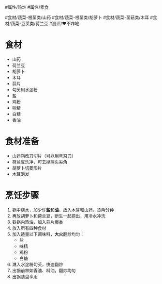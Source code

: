 #属性/热炒 #属性/素食 
 
#食材/蔬菜-根茎类/山药 #食材/蔬菜-根茎类/胡萝卜 #食材/蔬菜-菌菇类/木耳 #食材/蔬菜-豆荚类/荷兰豆 
#测评/❤️不咋地 

# 食材
- 山药
- 荷兰豆
- 胡萝卜
- 木耳
- 蒜片
- 勾芡用水淀粉
- 盐
- 鸡粉
- 味精
- 白糖
- 香油

# 食材准备
- 山药斜改刀切片（可以用弯刃刀）
- 荷兰豆洗净，可去掉两头尖角
- 胡萝卜切菱形片
- 木耳泡发

# 烹饪步骤
1. 锅中烧水，加少许**盐**和**油**，放入木耳和山药，烫两分钟
2. 再放胡萝卜和荷兰豆，断生一起捞出，用冷水冲洗
3. 铁锅内热油，加入蒜片爆香
4. 放入所有四种食材
5. 加入适量以下调味料，**大火**翻炒均匀：
   - 盐
   - 味精
   - 鸡粉
   - 白糖
6. 淋入水淀粉勾芡，快速翻炒
7. 出锅前林如香油、料油，翻炒均匀
8. 出锅装盘享用
